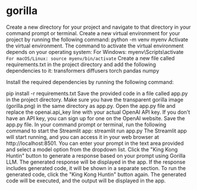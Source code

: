 # gorilla
<div style="background-image: url('gorilla.png'); background-repeat: no-repeat; background-size: cover;">

Create a new directory for your project and navigate to that directory in your command prompt or terminal.
Create a new virtual environment for your project by running the following command:
python -m venv myenv
Activate the virtual environment. The command to activate the virtual environment depends on your operating system:
For Windows:
     myenv\Scripts\activate
     ```
For macOS/Linux:
     source myenv/bin/activate
     ```
Create a new file called requirements.txt in the project directory and add the following dependencies to it:
transformers
diffusers
torch
pandas
numpy

Install the required dependencies by running the following command:

pip install -r requirements.txt
Save the provided code in a file called app.py in the project directory.
Make sure you have the transparent gorilla image (gorilla.png) in the same directory as app.py.
Open the app.py file and replace the openai.api_key line with your actual OpenAI API key. If you don't have an API key, you can sign up for one on the OpenAI website.
Save the app.py file.
In your command prompt or terminal, run the following command to start the Streamlit app:
streamlit run app.py
The Streamlit app will start running, and you can access it in your web browser at http://localhost:8501.
You can enter your prompt in the text area provided and select a model option from the dropdown list.
Click the "King Kong Huntin" button to generate a response based on your prompt using Gorilla LLM.
The generated response will be displayed in the app. If the response includes generated code, it will be shown in a separate section.
To run the generated code, click the "King Kong Huntin" button again. The generated code will be executed, and the output will be displayed in the app.
</div>
